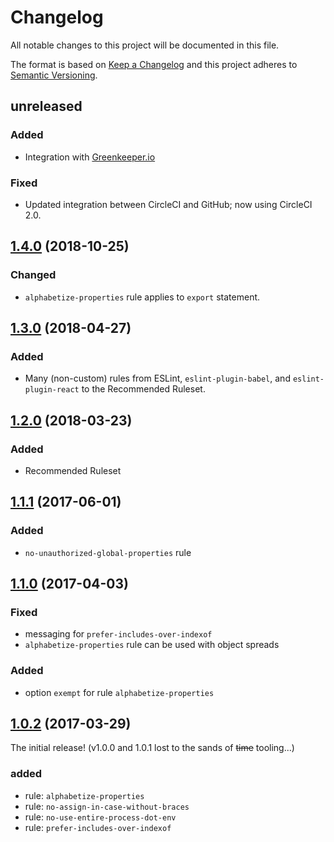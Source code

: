 # Changelog

All notable changes to this project will be documented in this file.

The format is based on [Keep a Changelog] and this project adheres to [Semantic Versioning].


## unreleased

### Added
- Integration with [Greenkeeper.io]

### Fixed
- Updated integration between CircleCI and GitHub; now using CircleCI 2.0.


## [1.4.0] (2018-10-25)

### Changed
- `alphabetize-properties` rule applies to `export` statement.


## [1.3.0] (2018-04-27)

### Added
- Many (non-custom) rules from ESLint, `eslint-plugin-babel`, and `eslint-plugin-react` to the Recommended Ruleset.


## [1.2.0] (2018-03-23)

### Added
- Recommended Ruleset


## [1.1.1] (2017-06-01)

### Added
- `no-unauthorized-global-properties` rule


## [1.1.0] (2017-04-03)

### Fixed
- messaging for `prefer-includes-over-indexof`
- `alphabetize-properties` rule can be used with object spreads

### Added
- option `exempt` for rule `alphabetize-properties`


## [1.0.2] (2017-03-29)

The initial release! (v1.0.0 and 1.0.1 lost to the sands of ~~time~~ tooling...)

### added
- rule: `alphabetize-properties`
- rule: `no-assign-in-case-without-braces`
- rule: `no-use-entire-process-dot-env`
- rule: `prefer-includes-over-indexof`


[1.0.2]: https://github.com/bleacherreport/eslint-plugin-laws-of-the-game/releases/tag/1.0.2
[1.1.0]: https://github.com/bleacherreport/eslint-plugin-laws-of-the-game/releases/tag/1.1.0
[1.1.1]: https://github.com/bleacherreport/eslint-plugin-laws-of-the-game/releases/tag/1.1.1
[1.2.0]: https://github.com/bleacherreport/eslint-plugin-laws-of-the-game/releases/tag/1.2.0
[1.3.0]: https://github.com/bleacherreport/eslint-plugin-laws-of-the-game/releases/tag/1.3.0
[1.4.0]: https://github.com/bleacherreport/eslint-plugin-laws-of-the-game/releases/tag/1.4.0
[Greenkeeper.io]: https://greenkeeper.io
[Keep a Changelog]: http://keepachangelog.com/
[Semantic Versioning]: http://semver.org/
